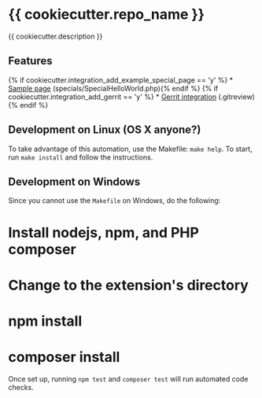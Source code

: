# {{ cookiecutter.repo_name }}

{{ cookiecutter.description }}

## Features

{% if cookiecutter.integration_add_example_special_page == 'y' %} * [Sample page](https://www.mediawiki.org/wiki/Manual:Special_pages) (specials/SpecialHelloWorld.php){% endif %}
{% if cookiecutter.integration_add_gerrit == 'y' %} * [Gerrit integration](https://www.mediawiki.org/wiki/Gerrit) (.gitreview){% endif %}

## Development on Linux (OS X anyone?)
To take advantage of this automation, use the Makefile: `make help`. To start,
run `make install` and follow the instructions.

## Development on Windows
Since you cannot use the `Makefile` on Windows, do the following:

  # Install nodejs, npm, and PHP composer
  # Change to the extension's directory
  # npm install
  # composer install

Once set up, running `npm test` and `composer test` will run automated code checks.
